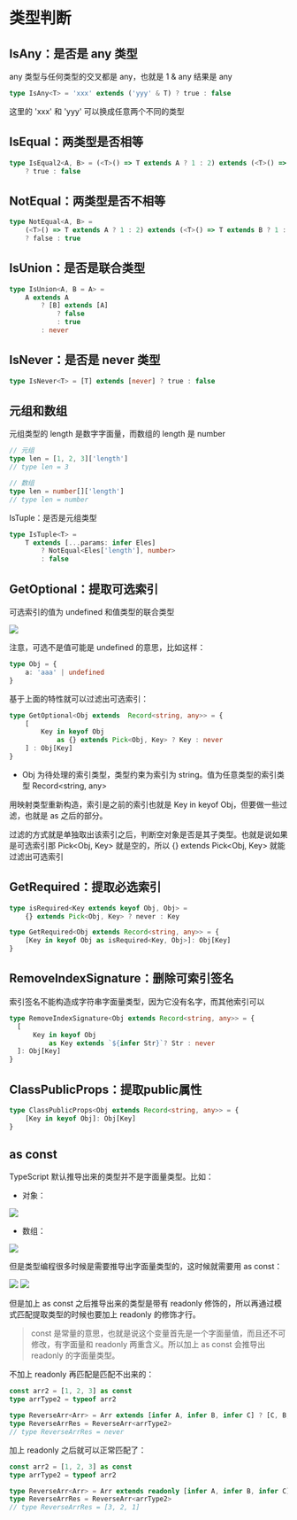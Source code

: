 # 类型判断
## IsAny：是否是 any 类型
any 类型与任何类型的交叉都是 any，也就是 1 & any 结果是 any
```typescript
type IsAny<T> = 'xxx' extends ('yyy' & T) ? true : false
```
这里的 'xxx' 和 'yyy' 可以换成任意两个不同的类型
## IsEqual：两类型是否相等
```typescript
type IsEqual2<A, B> = (<T>() => T extends A ? 1 : 2) extends (<T>() => T extends B ? 1 : 2)
    ? true : false
```
## NotEqual：两类型是否不相等
```typescript
type NotEqual<A, B> = 
    (<T>() => T extends A ? 1 : 2) extends (<T>() => T extends B ? 1 : 2)
    ? false : true
```
## IsUnion：是否是联合类型
```typescript
type IsUnion<A, B = A> =
    A extends A
        ? [B] extends [A]
            ? false
            : true
        : never
```
## IsNever：是否是 never 类型
```typescript
type IsNever<T> = [T] extends [never] ? true : false
```
## 元组和数组
元组类型的 length 是数字字面量，而数组的 length 是 number
```typescript
// 元组
type len = [1, 2, 3]['length']
// type len = 3

// 数组
type len = number[]['length']
// type len = number
```
IsTuple：是否是元组类型
```typescript
type IsTuple<T> = 
    T extends [...params: infer Eles] 
        ? NotEqual<Eles['length'], number> 
        : false
```
## GetOptional：提取可选索引
可选索引的值为 undefined 和值类型的联合类型

<img src="https://github.com/zygg1512/myBlog/raw/master/assets/typescript/可选值.png" />

注意，可选不是值可能是 undefined 的意思，比如这样：
```typescript
type Obj = {
    a: 'aaa' | undefined
}
```
基于上面的特性就可以过滤出可选索引：
```typescript
type GetOptional<Obj extends  Record<string, any>> = {
    [
        Key in keyof Obj 
            as {} extends Pick<Obj, Key> ? Key : never
    ] : Obj[Key]
}
```

- Obj 为待处理的索引类型，类型约束为索引为 string。值为任意类型的索引类型 Record<string, any>

用映射类型重新构造，索引是之前的索引也就是 Key in keyof Obj，但要做一些过滤，也就是 as 之后的部分。

过滤的方式就是单独取出该索引之后，判断空对象是否是其子类型。也就是说如果是可选索引那 Pick<Obj, Key> 就是空的，所以 {} extends Pick<Obj, Key> 就能过滤出可选索引
## GetRequired：提取必选索引
```typescript
type isRequired<Key extends keyof Obj, Obj> = 
    {} extends Pick<Obj, Key> ? never : Key

type GetRequired<Obj extends Record<string, any>> = { 
    [Key in keyof Obj as isRequired<Key, Obj>]: Obj[Key] 
}
```
## RemoveIndexSignature：删除可索引签名
索引签名不能构造成字符串字面量类型，因为它没有名字，而其他索引可以
```typescript
type RemoveIndexSignature<Obj extends Record<string, any>> = {
  [
      Key in keyof Obj 
          as Key extends `${infer Str}`? Str : never
  ]: Obj[Key]
}
```
## ClassPublicProps：提取public属性
```typescript
type ClassPublicProps<Obj extends Record<string, any>> = {
    [Key in keyof Obj]: Obj[Key]    
}
```
## as const
TypeScript 默认推导出来的类型并不是字面量类型。比如：

- 对象：

<img src="https://github.com/zygg1512/myBlog/raw/master/assets/typescript/asconst对象.png" />

- 数组：

<img src="https://github.com/zygg1512/myBlog/raw/master/assets/typescript/asconst数组.png" />

但是类型编程很多时候是需要推导出字面量类型的，这时候就需要用 as const：


<img src="https://github.com/zygg1512/myBlog/raw/master/assets/typescript/asconst后数组.png" />

<img src="https://github.com/zygg1512/myBlog/raw/master/assets/typescript/asconst后对象.png" />

但是加上 as const 之后推导出来的类型是带有 readonly 修饰的，所以再通过模式匹配提取类型的时候也要加上 readonly 的修饰才行。
> const 是常量的意思，也就是说这个变量首先是一个字面量值，而且还不可修改，有字面量和 readonly 两重含义。所以加上 as const 会推导出 readonly 的字面量类型。

不加上 readonly 再匹配是匹配不出来的：
```typescript
const arr2 = [1, 2, 3] as const
type arrType2 = typeof arr2

type ReverseArr<Arr> = Arr extends [infer A, infer B, infer C] ? [C, B, A] : never
type ReverseArrRes = ReverseArr<arrType2>
// type ReverseArrRes = never
```
加上 readonly 之后就可以正常匹配了：
```typescript
const arr2 = [1, 2, 3] as const
type arrType2 = typeof arr2

type ReverseArr<Arr> = Arr extends readonly [infer A, infer B, infer C] ? [C, B, A] : never
type ReverseArrRes = ReverseArr<arrType2>
// type ReverseArrRes = [3, 2, 1]
```
